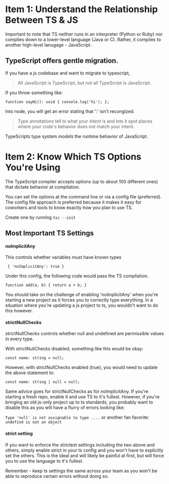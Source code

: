 # Item 1: Understand the Relationship Between TS & JS

Important to note that TS neither runs in an interpreter (Python or Ruby) nor complies down to a lower-level language (Java or C). Rather, it compiles to another high-level lanugage - JavaScript. 

## TypeScript offers gentle migration. 
If you have a js codebase and want to migrate to typescript, 

> All JavaScript is TypeScript, but not all TypeScript is JavaScript.

If you throw something like:

`
function sayHi(): void {
	console.log('hi');
};
`

Into node, you will get an error stating that ':' isn't recongized. 

> Type annotations tell ts what your *intent* is and lets it spot places where your code's behavior does not match your intent.

TypeScripts type system *models* the runtime behavior of JavaScript. 

# Item 2: Know Which TS Options You're Using

The TypeScript compiler accepts options (up to about 100 different ones) that dictate behavior at compilation. 

You can set the options at the command line or via a config file (preferred). The config file approach is preferred because it makes it easy for coworkers and tools to know exactly how you plan to use TS. 

Create one by running 
`tsc --init`

## Most Important TS Settings

#### noImplicitAny
This controls whether variables must have known types

` {
	'noImplicitAny': true
}`

Under this config, the following code would pass the TS compliation.

`function add(a, b) {
	return a + b;
}`

You should take on the challenge of enabling 'noImplicitAny' when you're starting a new project as it forces you to correctly type everything. In a situation where you're updating a js project to ts, you wouldn't want to do this however. 

#### strictNullChecks

strictNullChecks controls whether null and undefined are permissible values in every type. 

With strictNullChecks disabled, something like this would be okay:

`
const name: string = null; 
` 

However, with strictNullChecks enabled (true), you would need to update the above statement to:

`const name: string | null = null;`

Same advice goes for strictNullChecks as for noImplicitAny. If you're starting a fresh repo, enable it and use TS to it's fullest. However, if you're bringing an old js-only project up to ts standards, you probably want to disable this as you will have a flurry of errors looking like:

` Type 'null' is not assignable to type .... `
or another fan favorite: 
`undefind is not an object `

#### strict setting

If you want to enforce the strictest settings including the two above and others, simply enable strict in your ts config and you won't have to explicitly set the others. This is the ideal and will likely be painful at first, but will force you to use the language to it's fullest. 

Remember - keep ts settings the same across your team as you won't be able to reproduce certain errors without doing so. 